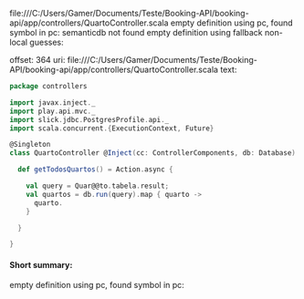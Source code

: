 file:///C:/Users/Gamer/Documents/Teste/Booking-API/booking-api/app/controllers/QuartoController.scala
empty definition using pc, found symbol in pc: 
semanticdb not found
empty definition using fallback
non-local guesses:

offset: 364
uri: file:///C:/Users/Gamer/Documents/Teste/Booking-API/booking-api/app/controllers/QuartoController.scala
text:
```scala
package controllers

import javax.inject._
import play.api.mvc._
import slick.jdbc.PostgresProfile.api._
import scala.concurrent.{ExecutionContext, Future}

@Singleton
class QuartoController @Inject(cc: ControllerComponents, db: Database): (implicit ec: ExecutionContext) extends BaseController(cc) {

  def getTodosQuartos() = Action.async {

    val query = Quar@@to.tabela.result;
    val quartos = db.run(query).map { quarto -> 
      quarto.
    }

  }

}

```


#### Short summary: 

empty definition using pc, found symbol in pc: 